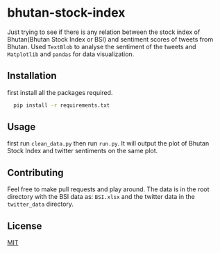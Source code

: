 # bhutan-stock-index

Just trying to see if there is any relation between the stock index of Bhutan(Bhutan Stock Index or BSI) and sentiment scores of tweets from Bhutan.
Used `TextBlob` to analyse the sentiment of the tweets and `Matplotlib` and `pandas` for data visualization.

## Installation
first install all the packages required.
```bash
  pip install -r requirements.txt
```

## Usage
first run `clean_data.py` then run `run.py`. It will output the plot of Bhutan Stock Index and twitter sentiments on the same plot.

## Contributing
Feel free to make pull requests and play around. The data is in the root directory with the BSI data as: `BSI.xlsx` and the twitter data in the `twitter_data` directory.

## License
[MIT](https://github.com/Kzoeps/bhutan-stock-index/blob/main/LICENSE)
